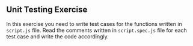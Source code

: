 ## Unit Testing Exercise

In this exercise you need to write test cases for the functions written in `script.js` file. Read the comments written in `script.spec.js` file for each test case and write the code accordingly.